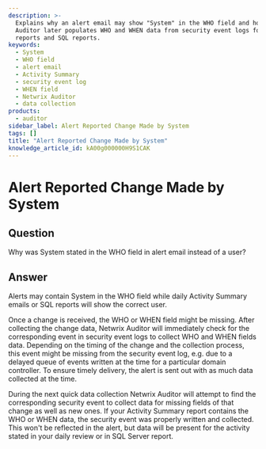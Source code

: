 ```yaml
---
description: >-
  Explains why an alert email may show "System" in the WHO field and how Netwrix
  Auditor later populates WHO and WHEN data from security event logs for daily
  reports and SQL reports.
keywords:
  - System
  - WHO field
  - alert email
  - Activity Summary
  - security event log
  - WHEN field
  - Netwrix Auditor
  - data collection
products:
  - auditor
sidebar_label: Alert Reported Change Made by System
tags: []
title: "Alert Reported Change Made by System"
knowledge_article_id: kA00g000000H9S1CAK
---
```


# Alert Reported Change Made by System

## Question

Why was System stated in the WHO field in alert email instead of a user?

## Answer

Alerts may contain System in the WHO field while daily Activity Summary emails or SQL reports will show the correct user.

Once a change is received, the WHO or WHEN field might be missing. After collecting the change data, Netwrix Auditor will immediately check for the corresponding event in security event logs to collect WHO and WHEN fields data. Depending on the timing of the change and the collection process, this event might be missing from the security event log, e.g. due to a delayed queue of events written at the time for a particular domain controller.
To ensure timely delivery, the alert is sent out with as much data collected at the time.

During the next quick data collection Netwrix Auditor will attempt to find the corresponding security event to collect data for missing fields of that change as well as new ones. If your Activity Summary report contains the WHO or WHEN data, the security event was properly written and collected. This won't be reflected in the alert, but data will be present for the activity stated in your daily review or in SQL Server report.
